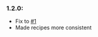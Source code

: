 ### 1.2.0:
* Fix to [#1](https://github.com/Christofmeg/AE2-QoL-Recipes/issues/1)
* Made recipes more consistent